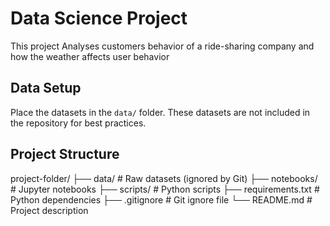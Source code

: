 # Data Science Project

This project Analyses customers behavior of a ride-sharing company and how the weather affects user behavior

## Data Setup
Place the datasets in the `data/` folder. These datasets are not included in the repository for best practices.

## Project Structure
project-folder/ 
├── data/ # Raw datasets (ignored by Git) 
├── notebooks/ # Jupyter notebooks 
├── scripts/ # Python scripts 
├── requirements.txt # Python dependencies 
├── .gitignore # Git ignore file 
└── README.md # Project description